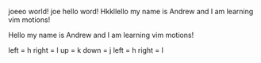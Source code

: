 joeeo world!
joe hello word!
Hkkllello my name is Andrew and I am learning vim motions!

Hello my name is Andrew and I am learning vim motions!


left = h     right = l
up = k     down = j
left = h     right = l
